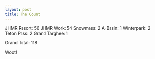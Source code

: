 ```yaml
--- 
layout: post
title: The Count
---
```

JHMR Resort: 56
JHMR Work: 54
Snowmass: 2
A-Basin: 1
Winterpark: 2
Teton Pass: 2
Grand Targhee: 1

Grand Total: 118

Woot!
